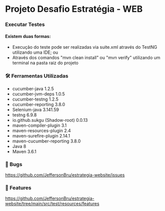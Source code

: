 # Projeto Desafio Estratégia - WEB

### Executar Testes

#### Existem duas formas:

 - Execução do teste pode ser realizadas via suite.xml através do TestNG utilizando uma IDE; ou
 - Através dos comandos "mvn clean install" ou "mvn verify" utilizando um terminal na pasta raiz do projeto

### 🛠️ Ferramentas Utilizadas

- cucumber-java 1.2.5
- cucumber-jvm-deps 1.0.5
- cucumber-testng 1.2.5
- cucumber-reporting 3.8.0
- Selenium-java 3.141.59
- testng 6.9.8
- io.github.sukgu (Shadow-root) 0.0.13
- maven-compiler-plugin 3.1
- maven-resources-plugin 2.4
- maven-surefire-plugin 2.14.1
- maven-cucumber-reporting 3.8.0
- Java 8
- Maven 3.6.1



### 🐛 Bugs

https://github.com/JeffersonBru/estrategia-website/issues

### 📖 Features

https://github.com/JeffersonBru/estrategia-website/tree/main/src/test/resources/features
